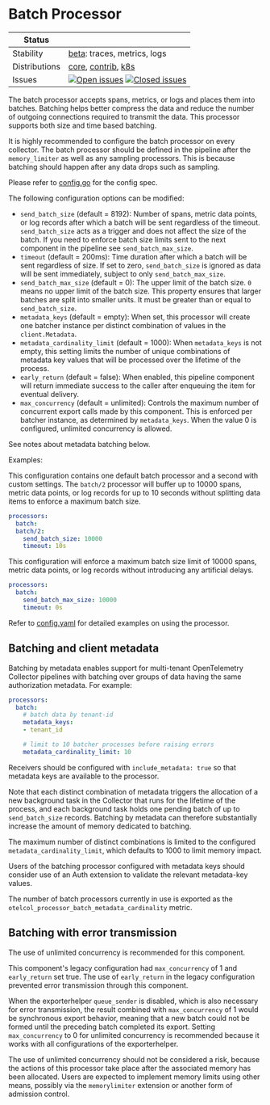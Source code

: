 # Batch Processor

<!-- status autogenerated section -->
| Status        |           |
| ------------- |-----------|
| Stability     | [beta]: traces, metrics, logs   |
| Distributions | [core], [contrib], [k8s] |
| Issues        | [![Open issues](https://img.shields.io/github/issues-search/open-telemetry/otel-arrow?query=is%3Aissue%20is%3Aopen%20label%3Aprocessor%2Fconcurrentbatch%20&label=open&color=orange&logo=opentelemetry)](https://github.com/open-telemetry/otel-arrow/issues?q=is%3Aopen+is%3Aissue+label%3Aprocessor%2Fconcurrentbatch) [![Closed issues](https://img.shields.io/github/issues-search/open-telemetry/otel-arrow?query=is%3Aissue%20is%3Aclosed%20label%3Aprocessor%2Fconcurrentbatch%20&label=closed&color=blue&logo=opentelemetry)](https://github.com/open-telemetry/otel-arrow/issues?q=is%3Aclosed+is%3Aissue+label%3Aprocessor%2Fconcurrentbatch) |

[beta]: https://github.com/open-telemetry/opentelemetry-collector/blob/main/docs/component-stability.md#beta
[core]: https://github.com/open-telemetry/opentelemetry-collector-releases/tree/main/distributions/otelcol
[contrib]: https://github.com/open-telemetry/opentelemetry-collector-releases/tree/main/distributions/otelcol-contrib
[k8s]: https://github.com/open-telemetry/opentelemetry-collector-releases/tree/main/distributions/otelcol-k8s
<!-- end autogenerated section -->

The batch processor accepts spans, metrics, or logs and places them into
batches. Batching helps better compress the data and reduce the number of
outgoing connections required to transmit the data. This processor supports
both size and time based batching.

It is highly recommended to configure the batch processor on every collector.
The batch processor should be defined in the pipeline after the `memory_limiter`
as well as any sampling processors. This is because batching should happen after
any data drops such as sampling.

Please refer to [config.go](./config.go) for the config spec.

The following configuration options can be modified:
- `send_batch_size` (default = 8192): Number of spans, metric data points, or log
records after which a batch will be sent regardless of the timeout. `send_batch_size`
acts as a trigger and does not affect the size of the batch. If you need to
enforce batch size limits sent to the next component in the pipeline
see `send_batch_max_size`.
- `timeout` (default = 200ms): Time duration after which a batch will
be sent regardless of size.  If set to zero, `send_batch_size` is
ignored as data will be sent immediately, subject to only `send_batch_max_size`.
- `send_batch_max_size` (default = 0): The upper limit of the batch size.
  `0` means no upper limit of the batch size.
  This property ensures that larger batches are split into smaller units.
  It must be greater than or equal to `send_batch_size`.
- `metadata_keys` (default = empty): When set, this processor will
  create one batcher instance per distinct combination of values in
  the `client.Metadata`.
- `metadata_cardinality_limit` (default = 1000): When `metadata_keys` is 
  not empty, this setting limits the number of unique combinations of 
  metadata key values that will be processed over the lifetime of the
  process.
- `early_return` (default = false): When enabled, this pipeline component
  will return immediate success to the caller after enqueuing the item 
  for eventual delivery.
- `max_concurrency` (default = unlimited): Controls the maximum number
  of concurrent export calls made by this component.  This is enforced
  per batcher instance, as determined by `metadata_keys`.  When the value
  0 is configured, unlimited concurrency is allowed.

See notes about metadata batching below.

Examples:

This configuration contains one default batch processor and a second
with custom settings.  The `batch/2` processor will buffer up to 10000
spans, metric data points, or log records for up to 10 seconds without
splitting data items to enforce a maximum batch size.

```yaml
processors:
  batch:
  batch/2:
    send_batch_size: 10000
    timeout: 10s
```

This configuration will enforce a maximum batch size limit of 10000
spans, metric data points, or log records without introducing any
artificial delays.

```yaml
processors:
  batch:
    send_batch_max_size: 10000
    timeout: 0s
```

Refer to [config.yaml](./testdata/config.yaml) for detailed
examples on using the processor.

## Batching and client metadata

Batching by metadata enables support for multi-tenant OpenTelemetry
Collector pipelines with batching over groups of data having the same
authorization metadata.  For example:

```yaml
processors:
  batch:
    # batch data by tenant-id
    metadata_keys:
    - tenant_id

    # limit to 10 batcher processes before raising errors
    metadata_cardinality_limit: 10
```

Receivers should be configured with `include_metadata: true` so that
metadata keys are available to the processor.

Note that each distinct combination of metadata triggers the
allocation of a new background task in the Collector that runs for the
lifetime of the process, and each background task holds one pending
batch of up to `send_batch_size` records.  Batching by metadata can
therefore substantially increase the amount of memory dedicated to
batching.

The maximum number of distinct combinations is limited to the
configured `metadata_cardinality_limit`, which defaults to 1000 to
limit memory impact.

Users of the batching processor configured with metadata keys should
consider use of an Auth extension to validate the relevant
metadata-key values.

The number of batch processors currently in use is exported as the
`otelcol_processor_batch_metadata_cardinality` metric.

## Batching with error transmission

The use of unlimited concurrency is recommended for this component.

This component's legacy configuration had `max_concurrency` of 1 and
`early_return` set true.  The use of `early_return` in the legacy
configuration prevented error transmission through this component.

When the exporterhelper `queue_sender` is disabled, which is also
necessary for error transmission, the result combined with
`max_concurrency` of 1 would be synchronous export behavior, meaning
that a new batch could not be formed until the preceding batch
completed its export.  Setting `max_concurrency` to 0 for unlimited
concurrency is recommended because it works with all configurations of
the exporterhelper.

The use of unlimited concurrency should not be considered a risk,
because the actions of this processor take place after the associated
memory has been allocated.  Users are expected to implement memory
limits using other means, possibly via the `memorylimiter` extension
or another form of admission control.
